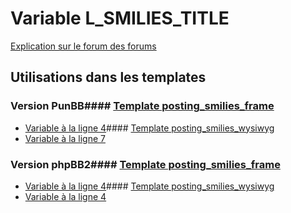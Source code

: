 # Variable L_SMILIES_TITLE
[Explication sur le forum des forums](http://forum.forumactif.com/t294113-listing-des-variables#L_SMILIES_TITLE)
## Utilisations dans les templates
### Version PunBB#### [Template posting_smilies_frame](punbb/posting_smilies_frame.md)
* [Variable à la ligne 4](../punbb/posting_smilies_frame.tpl#L4)#### [Template posting_smilies_wysiwyg](punbb/posting_smilies_wysiwyg.md)
* [Variable à la ligne 7](../punbb/posting_smilies_wysiwyg.tpl#L7)
### Version phpBB2#### [Template posting_smilies_frame](subsilver/posting_smilies_frame.md)
* [Variable à la ligne 4](../subsilver/posting_smilies_frame.tpl#L4)#### [Template posting_smilies_wysiwyg](subsilver/posting_smilies_wysiwyg.md)
* [Variable à la ligne 4](../subsilver/posting_smilies_wysiwyg.tpl#L4)